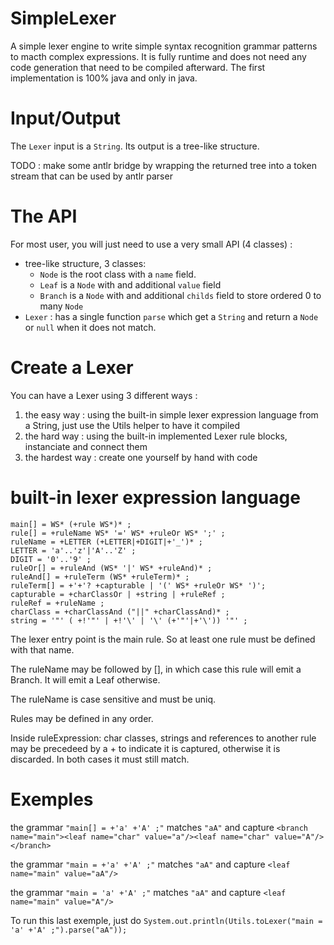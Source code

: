 # SimpleLexer
A simple lexer engine to write simple syntax recognition grammar patterns to macth complex expressions. It is fully runtime and does not need any code generation that need to be compiled afterward. The first implementation is 100% java and only in java.

# Input/Output
The `Lexer` input is a `String`. Its output is a tree-like structure.

TODO : make some antlr bridge by wrapping the returned tree into a token stream that can be used by antlr parser

# The API
For most user, you will just need to use a very small API (4 classes) :
* tree-like structure, 3 classes:
  * `Node` is the root class with a `name` field.
  * `Leaf` is a `Node` with and additional `value` field
  * `Branch` is a `Node` with and additional `childs` field to store ordered 0 to many `Node`
* `Lexer` : has a single function `parse` which get a `String` and return a `Node` or `null` when it does not match.

# Create a Lexer
You can have a Lexer using 3 different ways :
  1. the easy way : using the built-in simple lexer expression language from a String, just use the Utils helper to have it compiled 
  2. the hard way : using the built-in implemented Lexer rule blocks, instanciate and connect them
  3. the hardest way : create one yourself by hand with code

# built-in lexer expression language
    main[] = WS* (+rule WS*)* ;
    rule[] = +ruleName WS* '=' WS* +ruleOr WS* ';' ;
    ruleName = +LETTER (+LETTER|+DIGIT|+'_')* ;
    LETTER = 'a'..'z'|'A'..'Z' ;
    DIGIT = '0'..'9' ;
    ruleOr[] = +ruleAnd (WS* '|' WS* +ruleAnd)* ;
    ruleAnd[] = +ruleTerm (WS* +ruleTerm)* ;
    ruleTerm[] = +'+'? +capturable | '(' WS* +ruleOr WS* ')';
    capturable = +charClassOr | +string | +ruleRef ;
    ruleRef = +ruleName ;
    charClass = +charClassAnd ("||" +charClassAnd)* ;
    string = '"' ( +!'"' | +!'\' | '\' (+'"'|+'\')) '"' ;

The lexer entry point is the main rule. So at least one rule must be defined with that name.

The ruleName may be followed by [], in which case this rule will emit a Branch. It will emit a Leaf otherwise.

The ruleName is case sensitive and must be uniq.

Rules may be defined in any order.

Inside ruleExpression: char classes, strings and references to another rule may be precedeed by a + to indicate it is captured, otherwise it is discarded. In both cases it must still match.

# Exemples
the grammar `"main[] = +'a' +'A' ;"` matches `"aA"` and capture `<branch name="main"><leaf name="char" value="a"/><leaf name="char" value="A"/></branch>`

the grammar `"main = +'a' +'A' ;"` matches `"aA"` and capture `<leaf name="main" value="aA"/>`

the grammar `"main = 'a' +'A' ;"` matches `"aA"` and capture `<leaf name="main" value="A"/>`

To run this last exemple, just do `System.out.println(Utils.toLexer("main = 'a' +'A' ;").parse("aA"));`
